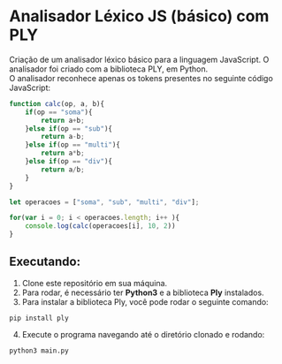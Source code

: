 # Analisador Léxico JS (básico) com PLY

Criação de um analisador léxico básico para a linguagem JavaScript. O analisador foi criado com a biblioteca PLY, em Python. <br>
O analisador reconhece apenas os tokens presentes no seguinte código JavaScript:
```js
function calc(op, a, b){
    if(op == "soma"){
        return a+b;
    }else if(op == "sub"){
        return a-b;
    }else if(op == "multi"){
        return a*b;
    }else if(op == "div"){
        return a/b;
    }
}

let operacoes = ["soma", "sub", "multi", "div"];

for(var i = 0; i < operacoes.length; i++ ){
    console.log(calc(operacoes[i], 10, 2))
}
```

## Executando:
1. Clone este repositório em sua máquina.
2. Para rodar, é necessário ter **Python3** e a biblioteca **Ply** instalados.
3. Para instalar a biblioteca Ply, você pode rodar o seguinte comando:
  ```shell
  pip install ply
  ```
4. Execute o programa navegando até o diretório clonado e rodando:
  ```shell
  python3 main.py
  ```
